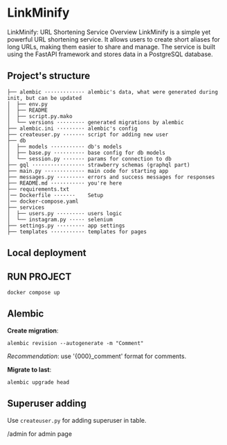 # LinkMinify
LinkMinify: URL Shortening Service Overview LinkMinify is a simple yet powerful URL shortening service. It allows users to create short aliases for long URLs, making them easier to share and manage. The service is built using the FastAPI framework and stores data in a PostgreSQL database.

## Project's structure

```text
├── alembic ············· alembic's data, what were generated during init, but can be updated
│  ├── env.py
│  ├── README
│  ├── script.py.mako
│  └── versions ········· generated migrations by alembic
├── alembic.ini ········· alembic's config
├── createuser.py ······· script for adding new user
├── db
│  ├── models ··········· db's models
│  ├── base.py ·········· base config for db models
│  └── session.py ······· params for connection to db
├── gql ················· strawberry schemas (graphql part)
├── main.py ············· main code for starting app
├── messages.py ········· errors and success messages for responses
├── README.md ··········· you're here
├── requirements.txt
│── Dockerfile ·······    Setup
│── docker-compose.yaml 
├── services
│  ├── users.py ········· users logic
│  └── instagram.py ····· selenium
├── settings.py ········· app settings
├── templates ··········· templates for pages
```

## Local deployment

## RUN PROJECT

```shell
docker compose up
```

## Alembic

**Create migration**:

```shell
alembic revision --autogenerate -m "Comment"
```

*Recommendation*: use '{000}_comment' format for comments.

**Migrate to last**:

```shell
alembic upgrade head
```

## Superuser adding

Use `createuser.py` for adding  superuser in table.

/admin for admin page
